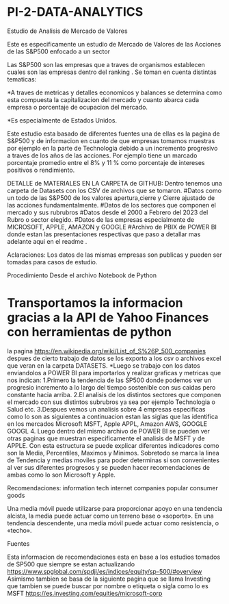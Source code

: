 # PI-2-DATA-ANALYTICS

 Estudio de Analisis de Mercado de Valores 
 
 Este es especificamente un estudio de Mercado de Valores de las Acciones de las S&P500 enfocado a un sector

 Las S&P500 son las empresas que a traves de organismos establecen cuales son las empresas dentro del ranking .
Se toman en cuenta distintas tematicas:

*A traves de metricas y detalles economicos y balances se determina como esta compuesta la capitalizacion del mercado y cuanto abarca
cada empresa o porcentaje de ocupacion del mercado.

*Es especialmente de Estados Unidos.

Este estudio esta basado de diferentes fuentes una de ellas es la pagina de S&P500 y de informacion en cuanto de que empresas tomamos muestras por ejemplo en la parte 
de Technologia debido a un incremento progresivo a traves de los años de las acciones. Por ejemplo tiene un marcado porcentaje promedio entre el 8% y 11 % como porcentaje
de intereses positivos o rendimiento.
 
 DETALLE de MATERIALES EN LA CARPETA de GITHUB:
 Dentro tenemos una carpeta de Datasets con los CSV de archivos que se tomaron.
 #Datos como un todo de las S&P500 de los valores apertura,cierre y Cierre ajustado de las acciones fundamentalmente.
 #Datos de los sectores que componen el mercado y sus rubrubros
 #Datos desde el 2000 a Febrero del 2023 del Rubro o sector elegido.
 #Datos de las empresas especialmente de MICROSOFT, APPLE, AMAZON y GOOGLE
 #Archivo de PBIX de POWER BI donde estan las presentaciones respectivas que paso a detallar mas adelante aqui en el readme . 
 
 Aclaraciones: Los datos de las mismas empresas son publicas y pueden ser tomadas para casos de estudio.
 
 Procedimiento 
  Desde el archivo Notebook de Python
 # Transportamos la informacion gracias a la API de Yahoo Finances con herramientas de python 
 la pagina https://en.wikipedia.org/wiki/List_of_S%26P_500_companies
 despues de cierto trabajo de datos se los exporto a los csv o archivos excel que veran en la carpeta DATASETS.
 *Luego se trabajo con los datos enviandolos a POWER BI para importarlos y realizar graficas y metricas que nos indican:
 1.Primero la tendencia de las SP500 donde podemos ver un progresio incremento a lo largo del tiempo sostenible con sus caidas pero constante hacia arriba.
 2.El analisis de los distintos sectores que componen el mercado con sus distintos subrubros ya sea por ejemplo Technologia o Salud etc.
 3.Despues vemos un analisis sobre 4 empresas especificas como lo son as siguientes a continuacion estan las siglas que las identifica en los mercados 
 Microsoft MSFT, Apple APPL, Amazon AWS, GOOGLE GOOGL
 4. Luego dentro del mismo archivo de POWER BI se pueden ver otras paginas que muestran especificamente el analisis de MSFT y de APPLE.
 Con esta estructura se puede explicar diferentes indicadores como son la Media, Percentiles, Maximos y Minimos.
 Sobretodo se marca la linea de Tendencia y medias moviles para poder determinas si son convenientes al ver sus diferentes progresos y se pueden hacer recomendaciones
 de ambas como lo son Microsoft y Apple.
 
 Recomendaciones:
  information tech
  internet companies
  popular consumer goods

  Una media móvil puede utilizarse para proporcionar apoyo en una tendencia alcista, 
  la media puede actuar como un terreno base o «soporte». En una tendencia descendente, una media móvil 
  puede actuar como resistencia, o «techo».
  
  Fuentes
 
 Esta informacion de recomendaciones esta en base a los estudios tomados de SP500 que siempre se estan actualizando
 https://www.spglobal.com/spdji/es/indices/equity/sp-500/#overview
 Asimismo tambien se basa de la siguiente pagina que se llama Investing que tambien se puede buscar por nombre o etiqueta o sigla como lo es MSFT
 https://es.investing.com/equities/microsoft-corp
 



